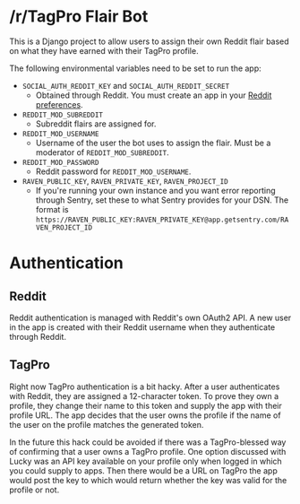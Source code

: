 /r/TagPro Flair Bot
===================

This is a Django project to allow users to assign their own Reddit flair based
on what they have earned with their TagPro profile.

The following environmental variables need to be set to run the app:

* ``SOCIAL_AUTH_REDDIT_KEY`` and ``SOCIAL_AUTH_REDDIT_SECRET``
    * Obtained through Reddit. You must create an app in your
    [Reddit preferences](https://ssl.reddit.com/prefs/apps/).
* ``REDDIT_MOD_SUBREDDIT``
    * Subreddit flairs are assigned for.
* ``REDDIT_MOD_USERNAME``
    * Username of the user the bot uses to assign the flair. Must be a
    moderator of ``REDDIT_MOD_SUBREDDIT``.
* ``REDDIT_MOD_PASSWORD``
    * Reddit password for ``REDDIT_MOD_USERNAME``.
* ``RAVEN_PUBLIC_KEY``, ``RAVEN_PRIVATE_KEY``, ``RAVEN_PROJECT_ID``
    * If you're running your own instance and you want error reporting through
    Sentry, set these to what Sentry provides for your DSN. The format is
    ``https://RAVEN_PUBLIC_KEY:RAVEN_PRIVATE_KEY@app.getsentry.com/RAVEN_PROJECT_ID``


# Authentication

## Reddit

Reddit authentication is managed with Reddit's own OAuth2 API.  A new user in
the app is created with their Reddit username when they authenticate through 
Reddit.

## TagPro

Right now TagPro authentication is a bit hacky.  After a user authenticates with
Reddit, they are assigned a 12-character token.  To prove they own a profile,
they change their name to this token and supply the app with their profile URL.
The app decides that the user owns the profile if the name of the user on the
profile matches the generated token.

In the future this hack could be avoided if there was a TagPro-blessed way of
confirming that a user owns a TagPro profile. One option discussed with Lucky
was an API key available on your profile only when logged in which you could
supply to apps. Then there would be a URL on TagPro the app would post the key
to which would return whether the key was valid for the profile or not.